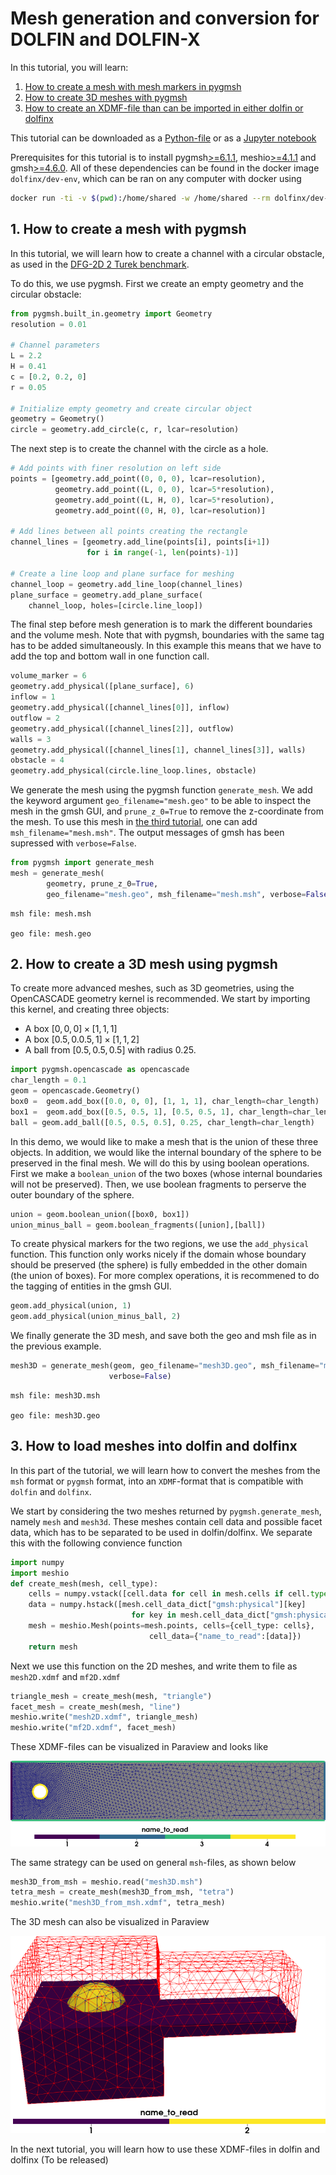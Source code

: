 # Mesh generation and conversion for DOLFIN and DOLFIN-X

In this tutorial, you will learn:
1. [How to create a mesh with mesh markers in pygmsh](#first)
2. [How to create 3D meshes with pygmsh](#second)
3. [How to create an XDMF-file than can be imported in either dolfin or dolfinx](#third)

This tutorial can be downloaded as a [Python-file](../converted_files/tutorial_pygmsh.py) or as a [Jupyter notebook](../converted_files/tutorial_pygmsh.ipynb)

Prerequisites for this tutorial is to install pygmsh[>=6.1.1](https://pypi.org/project/pygmsh/6.1.1/), meshio[>=4.1.1](https://pypi.org/project/meshio/4.1.1/) and gmsh[>=4.6.0](https://gmsh.info/bin/Linux/gmsh-4.6.0-Linux64.tgz). All of these dependencies can be found in the docker image
`dolfinx/dev-env`, which can be ran on any computer with docker using
```bash
docker run -ti -v $(pwd):/home/shared -w /home/shared --rm dolfinx/dev-env
```
## <a name="first"></a> 1. How to create a mesh with pygmsh
In this tutorial, we will learn how to create a channel with a circular obstacle, as used in the [DFG-2D 2 Turek benchmark](http://www.featflow.de/en/benchmarks/cfdbenchmarking/flow/dfg_benchmark2_re100.html).




To do this, we use pygmsh.
First we create an empty geometry and the circular obstacle:


```python
from pygmsh.built_in.geometry import Geometry
resolution = 0.01

# Channel parameters
L = 2.2
H = 0.41
c = [0.2, 0.2, 0]
r = 0.05

# Initialize empty geometry and create circular object
geometry = Geometry()
circle = geometry.add_circle(c, r, lcar=resolution)
```

The next step is to create the channel with the circle as a hole.


```python
# Add points with finer resolution on left side
points = [geometry.add_point((0, 0, 0), lcar=resolution),
          geometry.add_point((L, 0, 0), lcar=5*resolution),
          geometry.add_point((L, H, 0), lcar=5*resolution),
          geometry.add_point((0, H, 0), lcar=resolution)]

# Add lines between all points creating the rectangle
channel_lines = [geometry.add_line(points[i], points[i+1])
                 for i in range(-1, len(points)-1)]

# Create a line loop and plane surface for meshing
channel_loop = geometry.add_line_loop(channel_lines)
plane_surface = geometry.add_plane_surface(
    channel_loop, holes=[circle.line_loop])
```

The final step before mesh generation is to mark the different boundaries and the volume mesh. Note that with pygmsh, boundaries with the same tag has to be added simultaneously. In this example this means that we have to add the top and 
 bottom wall in one function call. 


```python
volume_marker = 6
geometry.add_physical([plane_surface], 6)
inflow = 1
geometry.add_physical([channel_lines[0]], inflow)
outflow = 2
geometry.add_physical([channel_lines[2]], outflow)
walls = 3
geometry.add_physical([channel_lines[1], channel_lines[3]], walls)
obstacle = 4
geometry.add_physical(circle.line_loop.lines, obstacle)
```

We generate the mesh using the pygmsh function `generate_mesh`. We add the keyword argument `geo_filename="mesh.geo"` to be able to inspect the mesh in the gmsh GUI, and `prune_z_0=True` to remove the z-coordinate from the mesh.
To use this mesh in [the third tutorial](#third), one can add `msh_filename="mesh.msh"`. The output messages of gmsh has been supressed with `verbose=False`.


```python
from pygmsh import generate_mesh
mesh = generate_mesh(
        geometry, prune_z_0=True,
        geo_filename="mesh.geo", msh_filename="mesh.msh", verbose=False)
```

    
    msh file: mesh.msh
    
    geo file: mesh.geo


## <a name="second"></a>2. How to create a 3D mesh using pygmsh
To create more advanced meshes, such as 3D geometries, using the OpenCASCADE geometry kernel is recommended.
We start by importing this kernel, and creating three objects:
- A box $[0,0,0]\times[1,1,1]$
- A box $[0.5,0.0.5,1]\times[1,1,2]$
- A ball from $[0.5,0.5,0.5]$ with radius $0.25$.


```python
import pygmsh.opencascade as opencascade
char_length = 0.1
geom = opencascade.Geometry()
box0 =  geom.add_box([0.0, 0, 0], [1, 1, 1], char_length=char_length)
box1 =  geom.add_box([0.5, 0.5, 1], [0.5, 0.5, 1], char_length=char_length)
ball = geom.add_ball([0.5, 0.5, 0.5], 0.25, char_length=char_length)
```

In this demo, we would like to make a mesh that is the union of these three objects. 
In addition, we would like the internal boundary of the sphere to be preserved in the final mesh.
We will do this by using boolean operations. First we make a `boolean_union` of the two boxes (whose internal boundaries will not be preserved). Then, we use boolean fragments to perserve the outer boundary of the sphere.


```python
union = geom.boolean_union([box0, box1])
union_minus_ball = geom.boolean_fragments([union],[ball])
```

To create physical markers for the two regions, we use the `add_physical` function. This function only works nicely if the domain whose boundary should be preserved (the sphere) is fully embedded in the other domain (the union of boxes). For more complex operations, it is recommened to do the tagging of entities in the gmsh GUI.


```python
geom.add_physical(union, 1)
geom.add_physical(union_minus_ball, 2)
```

We finally generate the 3D mesh, and save both the geo and  msh file as in the previous example.


```python
mesh3D = generate_mesh(geom, geo_filename="mesh3D.geo", msh_filename="mesh3D.msh",
                      verbose=False)
```

    
    msh file: mesh3D.msh
    
    geo file: mesh3D.geo


## <a name="third"></a>3. How to load meshes into dolfin and dolfinx

In this part of the tutorial, we will learn how to convert the meshes from the `msh` format or `pygmsh` format, into an `XDMF`-format that  is compatible with `dolfin` and `dolfinx`.

We start by considering the two meshes returned by `pygmsh.generate_mesh`, namely `mesh` and `mesh3d`.
These meshes contain cell data and possible facet data, which has to be separated to be used in dolfin/dolfinx. 
We separate this with the following convience function


```python
import numpy
import meshio
def create_mesh(mesh, cell_type):
    cells = numpy.vstack([cell.data for cell in mesh.cells if cell.type==cell_type])
    data = numpy.hstack([mesh.cell_data_dict["gmsh:physical"][key]
                           for key in mesh.cell_data_dict["gmsh:physical"].keys() if key==cell_type])
    mesh = meshio.Mesh(points=mesh.points, cells={cell_type: cells},
                               cell_data={"name_to_read":[data]})
    return mesh
```

Next we use this function on the 2D meshes, and write them to file as `mesh2D.xdmf` and `mf2D.xdmf`


```python
triangle_mesh = create_mesh(mesh, "triangle")
facet_mesh = create_mesh(mesh, "line")
meshio.write("mesh2D.xdmf", triangle_mesh)
meshio.write("mf2D.xdmf", facet_mesh)
```

These XDMF-files  can be visualized in Paraview and looks like

![The 2D mesh and the corresponding facet data visualized in Paraview](../assets/img/mesh2D.png)

The same strategy can be used on general `msh`-files, as shown below


```python
mesh3D_from_msh = meshio.read("mesh3D.msh")
tetra_mesh = create_mesh(mesh3D_from_msh, "tetra")
meshio.write("mesh3D_from_msh.xdmf", tetra_mesh)
```

The 3D mesh can also be visualized in Paraview

![3D mesh with cell markers in Paraview](../assets/img/mesh3D.png)

In the next tutorial, you will learn how to use these XDMF-files in dolfin and dolfinx (To be released)
